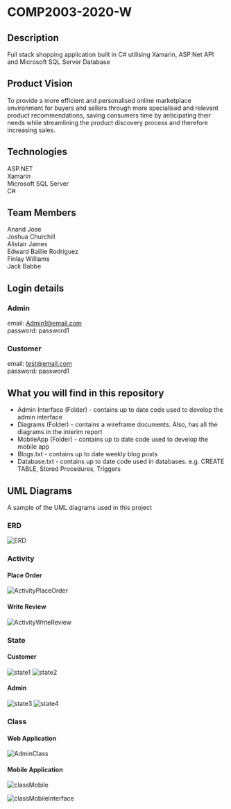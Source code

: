 # COMP2003-2020-W

## Description
Full stack shopping application built in C# utilising Xamarin, ASP.Net API and Microsoft SQL Server Database


## Product Vision
To provide a more efficient and personalised online marketplace environment for buyers and sellers through more specialised and relevant product recommendations, saving consumers time by anticipating their needs while streamlining the product discovery process and therefore increasing sales.

## Technologies
ASP.NET  
Xamarin  
Microsoft SQL Server  
C#

## Team Members
Anand Jose  
Joshua Churchill  
Alistair James  
Edward Baillie Rodriguez  
Finlay Williams  
Jack Babbe  

## Login details
### Admin
email: Admin1@email.com   
password: password1
### Customer
email: test@email.com  
password: password1


## What you will find in this repository

* Admin Interface (Folder) - contains up to date code used to develop the admin interface
* Diagrams (Folder) - contains a wireframe documents. Also, has all the diagrams in the interim report
* MobileApp (Folder) - contains up to date code used to develop the mobile app
* Blogs.txt - contains up to date weekly blog posts
* Database.txt - contains up to date code used in databases. e.g. CREATE TABLE, Stored Procedures, Triggers

## UML Diagrams
A sample of the UML diagrams used in this project
### ERD
![ERD](https://user-images.githubusercontent.com/57601700/179421224-c7386ed7-5ac5-46c3-8bfb-ebad26852ef4.png)
### Activity
#### Place Order
![ActivityPlaceOrder](https://user-images.githubusercontent.com/57601700/179421347-344f022c-7d88-4593-9a92-fba7ea83ae0f.png)
#### Write Review
![ActivityWriteReview](https://user-images.githubusercontent.com/57601700/179421367-1c4d3951-2b37-4916-8b78-959eb32ad93d.png)
### State

#### Customer
![state1](https://user-images.githubusercontent.com/57601700/179421569-e4d2d798-9a11-4999-8c59-320a76df33c5.png)
![state2](https://user-images.githubusercontent.com/57601700/179421570-c94bf33f-2b69-4ebb-8ecf-3583b0ec35e5.png)
#### Admin
![state3](https://user-images.githubusercontent.com/57601700/179421572-1801f57d-6493-404b-bf74-e4f24d956987.png)
![state4](https://user-images.githubusercontent.com/57601700/179421573-ec1d666d-4f4c-44c8-ba6d-1e890889be23.png)




### Class
#### Web Application
![AdminClass](https://user-images.githubusercontent.com/57601700/179421812-ff0902c0-7311-44ca-bb7c-fe4c9f8f77eb.jpg)


#### Mobile Application
![classMobile](https://user-images.githubusercontent.com/57601700/179421392-39ec6001-6af6-404d-b4c9-438709ac9fe0.png)

![classMobileInterface](https://user-images.githubusercontent.com/57601700/179421398-9956d979-4a9e-4a77-8cb6-aed9d85303da.png)


